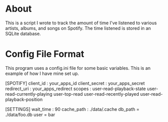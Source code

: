 # About

This is a script I wrote to track the amount of time I've listened to various artists, albums, and songs on Spotify. The time listened is stored in an SQLite database.

# Config File Format
This program uses a config.ini file for some basic variables. This is an example of how I have mine set up.


\[SPOTIFY\]
client_id : your_apps_id
client_secret : your_apps_secret
redirect_uri : your_apps_redirect
scopes : user-read-playback-state user-read-currently-playing user-top-read user-read-recently-played user-read-playback-position

\[SETTINGS\]
wait_time : 90
cache_path : ./data/.cache
db_path = ./data/foo.db
user = bar
